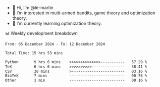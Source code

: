 - 👋 Hi, I’m @le-martin
- 👀 I’m interested in multi-armed bandits, game theory and optimization theory.
- 🌱 I’m currently learning optimization theory.
<!---- 💞️ I’m looking to collaborate on ...
- 📫 How to reach me ...-->

<!---
Tutorial for using WakaTime stats in GitHub profile: https://github.com/athul/waka-readme
-->

📊 Weekly development breakdown
<!--START_SECTION:waka-->

```txt
From: 05 December 2024 - To: 12 December 2024

Total Time: 15 hrs 53 mins

Python       9 hrs 6 mins    >>>>>>>>>>>>>>-----------   57.29 %
TeX          6 hrs 6 mins    >>>>>>>>>>---------------   38.41 %
CSV          30 mins         >------------------------   03.16 %
BibTeX       7 mins          -------------------------   00.76 %
Other        1 min           -------------------------   00.16 %
```

<!--END_SECTION:waka-->

<!---
le-martin/le-martin is a ✨ special ✨ repository because its `README.md` (this file) appears on your GitHub profile.
You can click the Preview link to take a look at your changes.
--->
